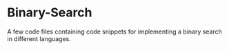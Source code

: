 # Binary-Search

A few code files containing code snippets for implementing a binary search in different languages.
